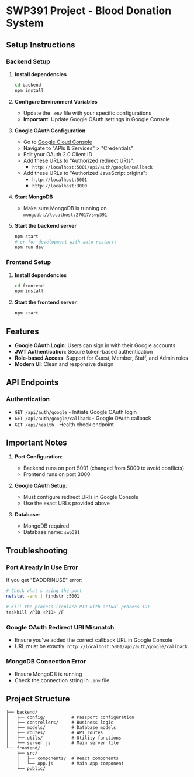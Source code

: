 # SWP391 Project - Blood Donation System

## Setup Instructions

### Backend Setup

1. **Install dependencies**
   ```bash
   cd backend
   npm install
   ```

2. **Configure Environment Variables**
   - Update the `.env` file with your specific configurations
   - **Important**: Update Google OAuth settings in Google Console

3. **Google OAuth Configuration**
   - Go to [Google Cloud Console](https://console.cloud.google.com/)
   - Navigate to "APIs & Services" > "Credentials"
   - Edit your OAuth 2.0 Client ID
   - Add these URLs to "Authorized redirect URIs":
     - `http://localhost:5001/api/auth/google/callback`
   - Add these URLs to "Authorized JavaScript origins":
     - `http://localhost:5001`
     - `http://localhost:3000`

4. **Start MongoDB**
   - Make sure MongoDB is running on `mongodb://localhost:27017/swp391`

5. **Start the backend server**
   ```bash
   npm start
   # or for development with auto-restart:
   npm run dev
   ```

### Frontend Setup

1. **Install dependencies**
   ```bash
   cd frontend
   npm install
   ```

2. **Start the frontend server**
   ```bash
   npm start
   ```

## Features

- **Google OAuth Login**: Users can sign in with their Google accounts
- **JWT Authentication**: Secure token-based authentication
- **Role-based Access**: Support for Guest, Member, Staff, and Admin roles
- **Modern UI**: Clean and responsive design

## API Endpoints

### Authentication
- `GET /api/auth/google` - Initiate Google OAuth login
- `GET /api/auth/google/callback` - Google OAuth callback
- `GET /api/health` - Health check endpoint

## Important Notes

1. **Port Configuration**: 
   - Backend runs on port 5001 (changed from 5000 to avoid conflicts)
   - Frontend runs on port 3000

2. **Google OAuth Setup**: 
   - Must configure redirect URIs in Google Console
   - Use the exact URLs provided above

3. **Database**: 
   - MongoDB required
   - Database name: `swp391`

## Troubleshooting

### Port Already in Use Error
If you get "EADDRINUSE" error:
```bash
# Check what's using the port
netstat -ano | findstr :5001

# Kill the process (replace PID with actual process ID)
taskkill /PID <PID> /F
```

### Google OAuth Redirect URI Mismatch
- Ensure you've added the correct callback URL in Google Console
- URL must be exactly: `http://localhost:5001/api/auth/google/callback`

### MongoDB Connection Error
- Ensure MongoDB is running
- Check the connection string in `.env` file

## Project Structure

```
├── backend/
│   ├── config/          # Passport configuration
│   ├── controllers/     # Business logic
│   ├── models/          # Database models
│   ├── routes/          # API routes
│   ├── utils/           # Utility functions
│   └── server.js        # Main server file
└── frontend/
    ├── src/
    │   ├── components/  # React components
    │   └── App.js       # Main App component
    └── public/
```
